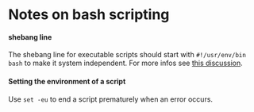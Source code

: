 # Notes on bash scripting

#### shebang line

The shebang line for executable scripts should start with `#!/usr/env/bin bash`
to make it system independent. For more infos see [this discussion](
https://stackoverflow.com/questions/10376206/what-is-the-preferred-bash-shebang).

#### Setting the environment of a script

Use `set -eu` to end a script prematurely when an error occurs.

